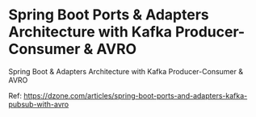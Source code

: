 # Spring Boot Ports & Adapters Architecture with Kafka Producer-Consumer & AVRO
Spring Boot &amp; Adapters Architecture with Kafka Producer-Consumer &amp; AVRO

Ref: https://dzone.com/articles/spring-boot-ports-and-adapters-kafka-pubsub-with-avro


